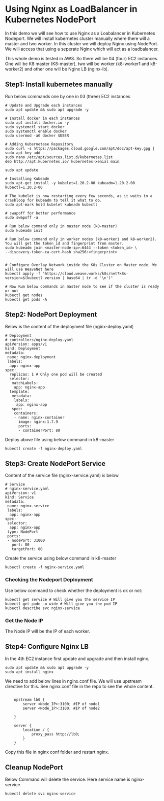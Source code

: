 # Using Nginx as LoadBalancer in Kubernetes NodePort
In this demo we will see how to use Nginx as a Loabalancer in Kubernetes Nodeport. We will install kubernetes cluster manually where there will a master and two worker. In this cluster we will deploy Nginx using NodePort. We will access that using a seperate Nginx which will act as a loadbalancer.

This whole demo is tested in AWS. So there will be 04 (four) EC2 instances. One will be K8 master (K8-master), two will be worker (k8-worker1 and k8-worker2) and other one will be Nginx LB (nginx-lb).

## Step1: Install kubernetes manually  

Run below commands one by one in 03 (three) EC2 instances. 

```
# Update and Upgrade each instances
sudo apt update && sudo apt upgrade -y

# Install docker in each instances
sudo apt install docker.io -y
sudo systemctl start docker
sudo systemctl enable docker
sudo usermod -aG docker $USER

# Adding Kubernetese Repository
sudo curl -s https://packages.cloud.google.com/apt/doc/apt-key.gpg | sudo apt-key add -
sudo nano /etc/apt/sources.list.d/kubernetes.list
deb http://apt.kubernetes.io/ kubernetes-xenial main

sudo apt update

# Installing Kubeadm 
sudo apt-get install -y kubelet=1.20.2-00 kubeadm=1.20.2-00 kubectl=1.20.2-00

# The kubelet is now restarting every few seconds, as it waits in a crashloop for kubeadm to tell it what to do.
sudo apt-mark hold kubelet kubeadm kubectl

# swapoff for better performance 
sudo swapoff -a

# Run below command only in master node (k8-master)
sudo kubeadm init

# Run below command only in worker nodes (k8-worker1 and k8-worker2). You will get the token_id and fingerprint from master.
sudo kubeadm join <master-node-ip>:6443 --token <token_id> \
--discovery-token-ca-cert-hash sha256:<fingerprint>


# Configure Overlay Network inside the K8s Cluster on Master node. We will use WeaveNet here
kubectl apply -f "https://cloud.weave.works/k8s/net?k8s-version=$(kubectl version | base64 | tr -d '\n')"

# Now Run below commands in master node to see if the cluster is ready or not
kubectl get nodes
kubectl get pods -A

```

## Step2: NodePort Deployment

Below is the content of the deployment file (nginx-deploy.yaml)
```
# Deployment
# controllers/nginx-deploy.yaml
apiVersion: apps/v1
kind: Deployment
metadata:
 name: nginx-deployment
 labels:
  app: nginx-app
spec:
  replicas: 1 # Only one pod will be created
  selector:
   matchLabels:
    app: nginx-app
  template:
   metadata:
    labels:
     app: nginx-app
   spec:
    containers:
    - name: nginx-container
      image: nginx:1.7.9
      ports:
      - containerPort: 80

```

Deploy above file using below command in k8-master

```
kubectl create -f nginx-deploy.yaml
```

## Step3: Create NodePort Service
Content of the service file (nginx-service.yaml) is below
```
# Service
# nginx-service.yaml
apiVersion: v1
kind: Service
metadata:
 name: nginx-service
 labels:
  app: nginx-app
spec:
 selector:
  app: nginx-app
 type: NodePort
 ports:
 - nodePort: 31000
   port: 80
   targetPort: 80
```

Create the service using below command in k8-master
```
kubectl create -f nginx-service.yaml
```

### Checking the Nodeport Deployment

Use below command to check whether the deployment is ok or not:
```
kubectl get service # Will give you the service IP
kubectl get pode -o wide # Will give you the pod IP
kubectl describe svc nginx-service
```


### Get the Node IP
The Node IP will be the IP of each worker.

## Step4: Configure Nginx LB
In the 4th EC2 instance first update and upgrade and then install nginx.

```
sudo apt update && sudo apt upgrade -y
sudo apt install nginx
```
We need to add below lines in nginx.conf file. We will use upstream directive for this. See nginx.conf file in the repo to see the whole content.

```#Load balancing IP
    
    upstream lb0 {
        server <Node_IP>:3100; #IP of node1
        server <Node_IP>:3100; #IP of node2
     
    }
    
    server {
        location / {
            proxy_pass http://lb0;
        }
    }
```
Copy this file in nginx conf folder and restart nginx.

## Cleanup NodePort
Below Command will delete the service. Here service name is nginx-service.
```
kubectl delete svc nginx-service
```
